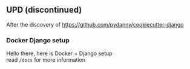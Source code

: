 ## UPD (discontinued)
After the discovery of https://github.com/pydanny/cookiecutter-django

### Docker Django setup
Hello there, here is Docker + Django setup  
read `/docs` for more information  
